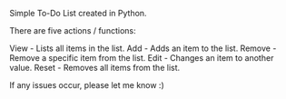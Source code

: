 Simple To-Do List created in Python.

There are five actions / functions:

View - Lists all items in the list.
Add - Adds an item to the list.
Remove - Remove a specific item from the list.
Edit - Changes an item to another value.
Reset - Removes all items from the list.

If any issues occur, please let me know :)

